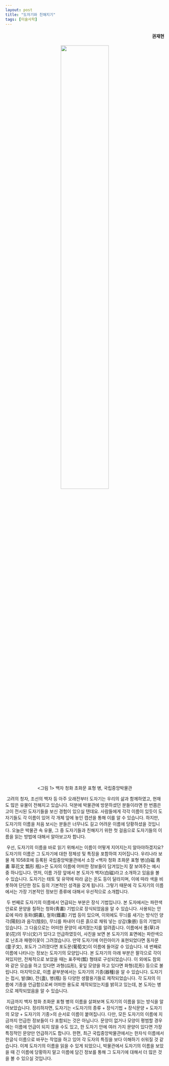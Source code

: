 ```yaml
---
layout: post
title: "도자기와 친해지기"
tags: [미술사학]
---
```


<h4><div style="text-align:right"><b>권재현</b></div></h4>

<h4><div style="text-align:right"><b></b></div></h4>

<center><figure><img src="https://user-images.githubusercontent.com/64909586/184496730-1958705f-01df-4af2-8c03-68d3173e3df9.jpg?raw=true" width="60%" height="60%"><figcaption><그림 1> 백자 청화 초화문 표형 병, 국립중앙박물관</figcaption></figure></center>

&nbsp;고려의 청자, 조선의 백자 등 아주 오래전부터 도자기는 우리의 삶과 함께하였고, 현재도 많은 유물이 전해지고 있습니다. 덕분에 박물관에 방문하셨던 분들이라면 한 번쯤은 고이 전시된 도자기들을 보신 경험이 있으실 텐데요. 사람들에게 각각 이름이 있듯이 도자기들도 각 이름이 있어 각 개체 앞에 놓인 캡션을 통해 이를 알 수 있습니다. 하지만, 도자기의 이름을 처음 보시는 분들은 너무나도 길고 어려운 이름에 당황하셨을 것입니다. 오늘은 박물관 속 유물, 그 중 도자기들과 친해지기 위한 첫 걸음으로 도자기들의 이름을 읽는 방법에 대해서 알아보고자 합니다. 

&nbsp;우선, 도자기의 이름을 바로 읽기 위해서는 이름이 어떻게 지어지는지 알아야하겠지요? 도자기의 이름은 그 도자기에 대한 정체성 및 특징을 포함하여 지어집니다. 우리나라 보물 제 1058호에 등록된 국립중앙박물관에서 소장 <백자 청화 초화문 표형 병(白磁 靑畵 草花文 瓢形 甁)>은 도자의 이름에 어떠한 정보들이 담겨있는지 잘 보여주는 예시 중 하나입니다. 먼저, 이름 가장 앞에서 본 도자가 백자(白磁)라고 소개하고 있음을 볼 수 있습니다. 도자기는 태토 및 유약에 따라 굽는 온도 등이 달라지며, 이에 따라 색을 비롯하여 단단한 정도 등의 기본적인 성격을 갖게 됩니다. 그렇기 때문에 각 도자기의 이름에서는 가장 기본적인 정보인 종류에 대해서 우선적으로 소개합니다. 

&nbsp;두 번째로 도자기의 이름에서 언급되는 부분은 장식 기법입니다. 본 도자에서는 파란색 안료로 문양을 칠하는 청화(靑畵) 기법으로 장식되었음을 알 수 있습니다. 사용되는 안료에 따라 동화(銅畵), 철화(鐵畵) 기법 등이 있으며, 이외에도 무늬를 새기는 방식인 양각(陽刻)과 음각(陰刻), 무늬를 파내어 다른 흙으로 채워 넣는 상감(象嵌) 등의 기법이 있습니다. 그 다음으로는 어떠한 문양이 새겨졌는지를 알려줍니다. 이름에서 풀(草)과 꽃(花)의 무늬(文)가 있다고 언급하였듯이, 사진을 보면 본 도자기의 표면에는 파란색으로 난초과 패랭이꽃이 그려졌습니다. 만약 도자기에 어린아이가 표현되었다면 동자문(童子文), 포도가 그려졌다면 포도문(葡萄文)이 이름에 들어갈 수 있습니다. 네 번째로 이름에 나타나는 정보는 도자기의 모양입니다. 본 도자기의 아래 부분은 팔각으로 각이 져있지만, 전체적으로 보았을 때는 표주박(瓢) 형태로 구성되었습니다. 이 외에도 참외와 같은 모습을 하고 있다면 과형(瓜形), 꽃잎 모양을 하고 있다면 화형(花形) 등으로 불립니다. 마지막으로, 이름 끝부분에서는 도자기의 기종(器種)을 알 수 있습니다. 도자기는 접시, 발(鉢), 잔(盞), 병(甁) 등 다양한 생활용기들로 제작되었습니다. 각 도자의 이름에 기종을 언급함으로써 어떠한 용도로 제작되었는지를 밝히고 있는데, 본 도자는 병으로 제작되었음을 알 수 있습니다. 

&nbsp;지금까지 백자 청화 초화문 표형 병의 이름을 살펴보며 도자기의 이름을 읽는 방식을 알아보았습니다. 정리하자면, 도자기는 <도자기의 종류 + 장식기법 + 장식문양 + 도자기의 모양 + 도자기의 기종>의 순서로 이름이 붙여집니다. 다만, 모든 도자기의 이름에 지금까지 언급한 정보들이 다 포함되는 것은 아닙니다. 문양이 없거나 모양이 평범할 경우에는 이름에 언급이 되지 않을 수도 있고, 한 도자기 안에 여러 가지 문양이 있다면 가장 특징적인 문양만 언급하기도 합니다. 한편, 최근 국립중앙박물관에서는 한자식 이름에서 한글식 이름으로 바꾸는 작업을 하고 있어 각 도자의 특징을 보다 이해하기 쉬워질 것 같습니다. 이제 도자기의 이름을 읽을 수 있게 되었으니, 박물관에서 도자기의 이름을 보았을 때 긴 이름에 당황하지 말고 이름에 담긴 정보를 통해 그 도자기에 대해서 더 많은 것을 볼 수 있으실 것입니다.  
<br>
<br>
<br>
